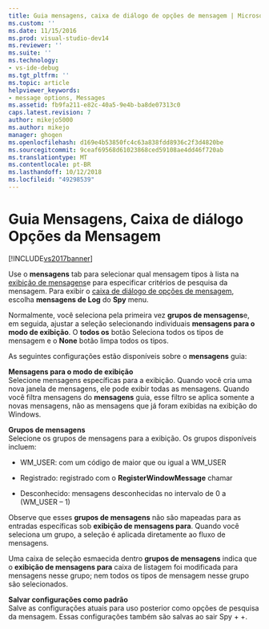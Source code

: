 ```yaml
---
title: Guia mensagens, caixa de diálogo de opções de mensagem | Microsoft Docs
ms.custom: ''
ms.date: 11/15/2016
ms.prod: visual-studio-dev14
ms.reviewer: ''
ms.suite: ''
ms.technology:
- vs-ide-debug
ms.tgt_pltfrm: ''
ms.topic: article
helpviewer_keywords:
- message options, Messages
ms.assetid: fb9fa211-e82c-40a5-9e4b-ba8de07313c0
caps.latest.revision: 7
author: mikejo5000
ms.author: mikejo
manager: ghogen
ms.openlocfilehash: d169e4b53850fc4c63a838fdd8936c2f3d4820be
ms.sourcegitcommit: 9ceaf69568d61023868ced59108ae4dd46f720ab
ms.translationtype: MT
ms.contentlocale: pt-BR
ms.lasthandoff: 10/12/2018
ms.locfileid: "49298539"
---
```

# <a name="messages-tab-message-options-dialog-box"></a>Guia Mensagens, Caixa de diálogo Opções da Mensagem
[!INCLUDE[vs2017banner](../includes/vs2017banner.md)]

Use o **mensagens** tab para selecionar qual mensagem tipos à lista na [exibição de mensagens](../debugger/messages-view.md)e para especificar critérios de pesquisa da mensagem. Para exibir o [caixa de diálogo de opções de mensagem](../debugger/message-options-dialog-box.md), escolha **mensagens de Log** do **Spy** menu.  
  
 Normalmente, você seleciona pela primeira vez **grupos de mensagens**e, em seguida, ajustar a seleção selecionando individuais **mensagens para o modo de exibição**. O **todos os** botão Seleciona todos os tipos de mensagem e o **None** botão limpa todos os tipos.  
  
 As seguintes configurações estão disponíveis sobre o **mensagens** guia:  
  
 **Mensagens para o modo de exibição**  
 Selecione mensagens específicas para a exibição. Quando você cria uma nova janela de mensagens, ele pode exibir todas as mensagens. Quando você filtra mensagens do **mensagens** guia, esse filtro se aplica somente a novas mensagens, não as mensagens que já foram exibidas na exibição do Windows.  
  
 **Grupos de mensagens**  
 Selecione os grupos de mensagens para a exibição. Os grupos disponíveis incluem:  
  
-   WM_USER: com um código de maior que ou igual a WM_USER  
  
-   Registrado: registrado com o **RegisterWindowMessage** chamar  
  
-   Desconhecido: mensagens desconhecidas no intervalo de 0 a (WM_USER – 1)  
  
 Observe que esses **grupos de mensagens** não são mapeadas para as entradas específicas sob **exibição de mensagens para**. Quando você seleciona um grupo, a seleção é aplicada diretamente ao fluxo de mensagens.  
  
 Uma caixa de seleção esmaecida dentro **grupos de mensagens** indica que o **exibição de mensagens para** caixa de listagem foi modificada para mensagens nesse grupo; nem todos os tipos de mensagem nesse grupo são selecionados.  
  
 **Salvar configurações como padrão**  
 Salve as configurações atuais para uso posterior como opções de pesquisa da mensagem. Essas configurações também são salvas ao sair Spy + +.



